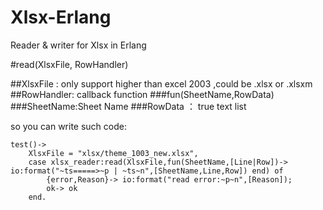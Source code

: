 # Xlsx-Erlang
Reader &amp; writer for Xlsx in Erlang 


#read(XlsxFile, RowHandler)

##XlsxFile : only support higher than excel 2003 ,could be .xlsx or .xlsxm
##RowHandler: callback function
###fun(SheetName,RowData)
###SheetName:Sheet Name
###RowData ： true text list

so you can write such code:
```
test()->
    XlsxFile = "xlsx/theme_1003_new.xlsx",
    case xlsx_reader:read(XlsxFile,fun(SheetName,[Line|Row])-> io:format("~ts=====>~p | ~ts~n",[SheetName,Line,Row]) end) of
        {error,Reason}-> io:format("read error:~p~n",[Reason]);
        ok-> ok
    end.
```